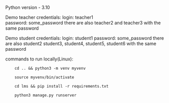 

Python version - 3.10

Demo teacher credentials:
    login: teacher1         
    password: some_password
there are also teacher2 and teacher3 with the same password


Demo student credentials:
    login: student1
    password: some_password
there are also student2 student3, student4, student5, student6 with the same password


commands to run locally(Linux):

        cd .. && python3 -m venv myvenv 

        source myvenv/bin/activate 

        cd lms && pip install -r requirements.txt 

        python3 manage.py runserver 




